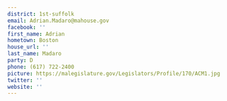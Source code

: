 ```yaml
---
district: 1st-suffolk
email: Adrian.Madaro@mahouse.gov
facebook: ''
first_name: Adrian
hometown: Boston
house_url: ''
last_name: Madaro
party: D
phone: (617) 722-2400
picture: https://malegislature.gov/Legislators/Profile/170/ACM1.jpg
twitter: ''
website: ''
---
```

